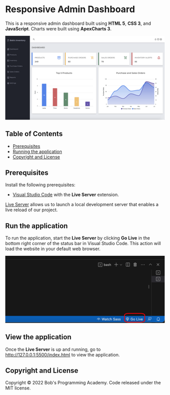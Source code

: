 # Responsive Admin Dashboard

This is a responsive admin dashboard built using **HTML 5**, **CSS 3**, and **JavaScript**. Charts were built using **ApexCharts 3**.

![plot](https://github.com/BobsProgrammingAcademy/Responsive-Admin-Dashboard/blob/master/images/large.png?raw=true)

## Table of Contents 
- [Prerequisites](#prerequisites)
- [Running the application](#run-the-application)
- [Copyright and License](#copyright-and-license)

## Prerequisites

Install the following prerequisites:

* [Visual Studio Code](https://code.visualstudio.com/download) with the **Live Server** extension.

[Live Server](https://marketplace.visualstudio.com/items?itemName=ritwickdey.LiveServer) allows us to launch a local development server that enables a live reload of our project.

## Run the application

To run the application, start the **Live Server** by clicking **Go Live** in the bottom right corner of the status bar in Visual Studio Code. This action will load the website in your default web browser. 

![plot](https://github.com/BobsProgrammingAcademy/Responsive-Admin-Dashboard/blob/master/images/vscode.png?raw=true)

## View the application

Once the **Live Server** is up and running, go to http://127.0.0.1:5500/index.html to view the application.

## Copyright and License

Copyright © 2022 Bob's Programming Academy. Code released under the MIT license.
